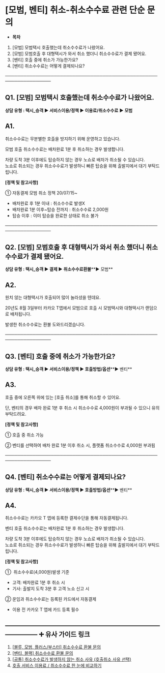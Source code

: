 # [모범, 벤티] 취소-취소수수료 관련 단순 문의

* **목차**

1. [모범] 모범택시 호출했는데 취소수수료가 나왔어요.
2. [모범] 모범호출 후 대형택시가 와서 취소 했더니 취소수수료가 결제 됐어요.
3. [벤티] 호출 중에 취소가 가능한가요?
4. [벤티] 취소수수료는 어떻게 결제되나요?

─────────────────────────────────────────────────────────────────

**Q1. [모범] 모범택시 호출했는데 취소수수료가 나왔어요.**
------------------------------------

**상담 유형 : 택시\_승객 ▶ 서비스이용/정책 ▶ 이용료/취소수수료** **▶ 모범**

**A1.**
-------

취소수수료는 무분별한 호출을 방지하기 위해 운영하고 있습니다.

모범 호출 취소수수료는 배차완료 1분 후 취소하는 경우 발생합니다.

차량 도착 3분 이후에도 탑승하지 않는 경우 노쇼로 배차가 취소될 수 있습니다.   
노쇼로 취소되는 경우 취소수수료가 발생하니 빠른 탑승을 위해 출발지에서 대기 부탁드립니다.

**[정책 및 참고사항]**

① 자동결제 모범 취소 정책 20/07/15~

* 배차완료 후 1분 이내 : 취소수수료 발생X
* 배차완료 1분 이후~탑승 전까지 : 취소수수료 2,000원
* 탑승 이후 : 이미 탑승을 완료한 상태로 취소 불가

─────────────────────────────────────────────────────────────────

**Q2. [모범] 모범호출 후 대형택시가 와서 취소 했더니 취소수수료가 결제 됐어요.**
--------------------------------------------------

**상담 유형 : 택시\_승객 ▶ 결제 ▶ 취소수수료환불****▶ 모범**

**A2.**
-------

원치 않는 대형택시가 호출되어 많이 놀라셨을 텐데요.

20년도 8월 3일부터 카카오 T앱에서 모범으로 호출 시 모범택시와 대형택시가 랜덤으로 배차됩니다.

발생한 취소수수료는 환불 도와드리겠습니다.

─────────────────────────────────────────────────────────────────

**Q3. [벤티] 호출 중에 취소가 가능한가요?**
-----------------------------

**상담 유형 : 택시\_승객 ▶ 서비스이용/정책 ▶ 호출방법/옵션****▶ 벤티**

**A3.**
-------

호출 중에 오른쪽 위에 있는 [호출 취소]를 통해 취소할 수 있어요.

단, 벤티의 경우 배차 완료 1분 후 취소 시 취소수수료 4,000원이 부과될 수 있으니 유의 부탁드려요.

**[정책 및 참고사항]**

① 호출 중 취소 가능

② 벤티를 선택하여 배차 완료 1분 이후 취소 시, 플랫폼 취소수수료 4,000원 부과됨

─────────────────────────────────────────────────────────────────

**Q4. [벤티] 취소수수료는 어떻게 결제되나요?**
------------------------------

**상담 유형 : 택시\_승객 ▶ 서비스이용/정책 ▶ 호출방법/옵션****▶ 벤티**

**A4.**
-------

취소수수료는 카카오 T 앱에 등록한 결제수단을 통해 자동결제됩니다.

벤티 호출 취소수수료는 배차완료 1분 후 취소하는 경우 발생합니다.

차량 도착 3분 이후에도 탑승하지 않는 경우 노쇼로 배차가 취소될 수 있습니다.   
노쇼로 취소되는 경우 취소수수료가 발생하니 빠른 탑승을 위해 출발지에서 대기 부탁드립니다.

**[정책 및 참고사항]**

①  취소수수료(4,000원)발생 기준

* 고객: 배차완료 1분 후 취소 시
* 기사: 출발지 도착 3분 후 고객 노쇼 신고 시

② 운임과 취소수수료는 등록된 카드에서 자동결제

* 이용 전 카카오 T 앱에 카드 등록 필수

**―****―****―****―****―****―****―****―****―****―****―****―****―****―****―****―****―****―****―****―****―****―****―****―****―****―****―****―****―** **➕ 유사 가이드 링크**
-----------------------------------------------------------------------------------------------------------------------------------------------------------------

1. [[블루, 모범, 플러스/부스터] 취소수수료 환불 문의](https://kakaomobilitysupport.zendesk.com/hc/ko/articles/29450453060121)
2. [[벤티, 블랙] 취소수수료 환불 문의](https://kakaomobilitysupport.zendesk.com/hc/ko/articles/29453886723225)
3. [[공통] 취소수수료가 발생하지 않는 취소 사유 (호출취소 사유 선택)](https://kakaomobilitysupport.zendesk.com/hc/ko/articles/29468010584729--%EA%B3%B5%ED%86%B5-%EC%B7%A8%EC%86%8C%EC%88%98%EC%88%98%EB%A3%8C%EA%B0%80-%EB%B0%9C%EC%83%9D%ED%95%98%EC%A7%80-%EC%95%8A%EB%8A%94-%EC%B7%A8%EC%86%8C-%EC%82%AC%EC%9C%A0-%ED%98%B8%EC%B6%9C%EC%B7%A8%EC%86%8C-%EC%82%AC%EC%9C%A0-%EC%84%A0%ED%83%9D)
4. [호출 서비스 이용료 / 취소수수료 한 눈에 비교하기](https://kakaomobilitysupport.zendesk.com/hc/ko/articles/29622101073433--%EA%B3%B5%ED%86%B5-%EC%9D%B4%EC%9A%A9%EB%A3%8C-%EC%B7%A8%EC%86%8C%EC%88%98%EC%88%98%EB%A3%8C-%EC%A0%95%EC%B1%85)